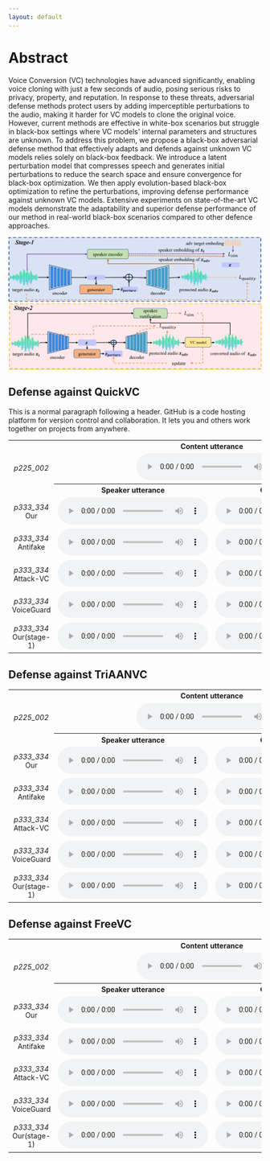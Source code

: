```yaml
---
layout: default
---
```

# Abstract
Voice Conversion (VC) technologies have advanced significantly, enabling voice cloning with just a few seconds of audio, posing serious risks to privacy, property, and reputation. In response to these threats, adversarial defense methods protect users by adding imperceptible perturbations to the audio, making it harder for VC models to clone the original voice. However, current methods are effective in white-box scenarios but struggle in black-box settings where VC models' internal parameters and structures are unknown. To address this problem, we propose a black-box adversarial defense method that effectively adapts and defends against unknown VC models relies solely on black-box feedback. We introduce a latent perturbation model that compresses speech and generates initial perturbations to reduce the search space and ensure convergence for black-box optimization. We then apply evolution-based black-box optimization to refine the perturbations, improving defense performance against unknown VC models. Extensive experiments on state-of-the-art VC models demonstrate the adaptability and superior defense performance of our method in real-world black-box scenarios compared to other defence approaches.

<center>
    <img src="./stage.png" alt="example">
</center>

## Defense against QuickVC

This is a normal paragraph following a header. GitHub is a code hosting platform for version control and collaboration. It lets you and others work together on projects from anywhere.

<table style="width: 100%; border-collapse: collapse;">
    <tr>
      <td></td>
      <th colspan="2" style="text-align: center; vertical-align: middle">Content utterance</th>
    </tr>
    <tr>
      <td style="text-align: center; vertical-align: middle"><i>p225_002</i></td>
      <td colspan="2" style="text-align: center; vertical-align: middle">
        <audio src="audio/p225_002.wav" controls preload></audio>
      </td>
    </tr>
    <tr>
      <td></td>
      <th style="text-align: center; vertical-align: middle">Speaker utterance</th>
      <th style="text-align: center; vertical-align: middle">Conversion result</th>
    </tr>
    <tr>
      <td style="text-align: center; vertical-align: middle">
        <i>p333_334</i>
        <br>
        Our
      </td>
      <td style="text-align: center; vertical-align: middle">
        <audio src="audio/pertured_black_box_QuickVC/p225_002_p230_269.wav" controls preload></audio>
      </td>
      <td style="text-align: center; vertical-align: middle">
        <audio src="audio/black_box_QuickVC_test_antifakeloss/p225_002_p230_269.wav" controls preload></audio>
      </td>
    </tr>
    <tr>
      <td style="text-align: center; vertical-align: middle">
        <i>p333_334</i>
        <br>
        Antifake
      </td>
      <td style="text-align: center; vertical-align: middle">
        <audio src="audio/perture_antifake/p225_002_p230_269.wav" controls preload></audio>
      </td>
      <td style="text-align: center; vertical-align: middle">
        <audio src="audio/antifake2QuickVC/p225_002_p230_269.wav" controls preload></audio>
      </td>
    </tr>
        <tr>
      <td style="text-align: center; vertical-align: middle">
        <i>p333_334</i>
        <br>
        Attack-VC
      </td>
      <td style="text-align: center; vertical-align: middle">
        <audio src="audio/pertured_attackvc/p225_002_p230_269.wav" controls preload></audio>
      </td>
      <td style="text-align: center; vertical-align: middle">
        <audio src="audio/attackvc2QuickVC/p225_002_p230_269.wav" controls preload></audio>
      </td>
    </tr>
    <tr>
        <tr>
      <td style="text-align: center; vertical-align: middle">
        <i>p333_334</i>
        <br>
        VoiceGuard
      </td>
      <td style="text-align: center; vertical-align: middle">
        <audio src="audio/pertured_voiceguard/p225_002_p230_269.wav" controls preload></audio>
      </td>
      <td style="text-align: center; vertical-align: middle">
        <audio src="audio/voiceguard2QuickVC/p225_002_p230_269.wav" controls preload></audio>
      </td>
    </tr>
    <tr>
        <tr>
      <td style="text-align: center; vertical-align: middle">
        <i>p333_334</i>
        <br>
        Our(stage-1)
      </td>
      <td style="text-align: center; vertical-align: middle">
        <audio src="audio/pertured_gen_once/p225_002_p230_269.wav" controls preload></audio>
      </td>
      <td style="text-align: center; vertical-align: middle">
        <audio src="audio/gen_once2QuickVC/p225_002_p230_269.wav" controls preload></audio>
      </td>
    </tr>
  </table>


## Defense against TriAANVC

<table style="width: 100%; border-collapse: collapse;">
    <tr>
      <td></td>
      <th colspan="2" style="text-align: center; vertical-align: middle">Content utterance</th>
    </tr>
    <tr>
      <td style="text-align: center; vertical-align: middle"><i>p225_002</i></td>
      <td colspan="2" style="text-align: center; vertical-align: middle">
        <audio src="audio/p225_002.wav" controls preload></audio>
      </td>
    </tr>
    <tr>
      <td></td>
      <th style="text-align: center; vertical-align: middle">Speaker utterance</th>
      <th style="text-align: center; vertical-align: middle">Conversion result</th>
    </tr>
    <tr>
      <td style="text-align: center; vertical-align: middle">
        <i>p333_334</i>
        <br>
        Our
      </td>
      <td style="text-align: center; vertical-align: middle">
        <audio src="audio/pertured_black_box_TriAANVC/p225_002_p330_213.wav" controls preload></audio>
      </td>
      <td style="text-align: center; vertical-align: middle">
        <audio src="audio/black_box_TriAANVC_test_antifakeloss/p225_002_p330_213.wav" controls preload></audio>
      </td>
    </tr>
    <tr>
      <td style="text-align: center; vertical-align: middle">
        <i>p333_334</i>
        <br>
        Antifake
      </td>
      <td style="text-align: center; vertical-align: middle">
        <audio src="audio/perture_antifake/p225_002_p330_213.wav" controls preload></audio>
      </td>
      <td style="text-align: center; vertical-align: middle">
        <audio src="audio/antifake2TriAANVC/p225_002_p330_213.wav" controls preload></audio>
      </td>
    </tr>
    <tr>
        <tr>
      <td style="text-align: center; vertical-align: middle">
        <i>p333_334</i>
        <br>
        Attack-VC
      </td>
      <td style="text-align: center; vertical-align: middle">
        <audio src="audio/pertured_attackvc/p225_002_p330_213.wav" controls preload></audio>
      </td>
      <td style="text-align: center; vertical-align: middle">
        <audio src="audio/attackvc2TriAANVC/p225_002_p330_213.wav" controls preload></audio>
      </td>
    </tr>
    </tr>
        <tr>
      <td style="text-align: center; vertical-align: middle">
        <i>p333_334</i>
        <br>
        VoiceGuard
      </td>
      <td style="text-align: center; vertical-align: middle">
        <audio src="audio/pertured_voiceguard/p225_002_p330_213.wav" controls preload></audio>
      </td>
      <td style="text-align: center; vertical-align: middle">
        <audio src="audio/voiceguard2TriAANVC/p225_002_p330_213.wav" controls preload></audio>
      </td>
    </tr>
    <tr>
        <tr>
      <td style="text-align: center; vertical-align: middle">
        <i>p333_334</i>
        <br>
        Our(stage-1)
      </td>
      <td style="text-align: center; vertical-align: middle">
        <audio src="audio/pertured_gen_once/p225_002_p330_213.wav" controls preload></audio>
      </td>
      <td style="text-align: center; vertical-align: middle">
        <audio src="audio/gen_once2TriAANVC/p225_002_p330_213.wav" controls preload></audio>
      </td>
    </tr>
  </table>


## Defense against FreeVC


<table style="width: 100%; border-collapse: collapse;">
    <tr>
      <td></td>
      <th colspan="2" style="text-align: center; vertical-align: middle">Content utterance</th>
    </tr>
    <tr>
      <td style="text-align: center; vertical-align: middle"><i>p225_002</i></td>
      <td colspan="2" style="text-align: center; vertical-align: middle">
        <audio src="audio/p225_002.wav" controls preload></audio>
      </td>
    </tr>
    <tr>
      <td></td>
      <th style="text-align: center; vertical-align: middle">Speaker utterance</th>
      <th style="text-align: center; vertical-align: middle">Conversion result</th>
    </tr>
    <tr>
      <td style="text-align: center; vertical-align: middle">
        <i>p333_334</i>
        <br>
        Our
      </td>
      <td style="text-align: center; vertical-align: middle">
        <audio src="audio/pertured_black_box-FreeVC/p225_002_p234_017.wav" controls preload></audio>
      </td>
      <td style="text-align: center; vertical-align: middle">
        <audio src="audio/black_box_FreeVC_test_antifakeloss/p225_002_p234_017.wav" controls preload></audio>
      </td>
    </tr>
    <tr>
      <td style="text-align: center; vertical-align: middle">
        <i>p333_334</i>
        <br>
        Antifake
      </td>
      <td style="text-align: center; vertical-align: middle">
        <audio src="audio/perture_antifake/p225_002_p234_017.wav" controls preload></audio>
      </td>
      <td style="text-align: center; vertical-align: middle">
        <audio src="audio/antifake2FreeVC/p225_002_p234_017.wav" controls preload></audio>
      </td>
    </tr>
    <tr>
        <tr>
      <td style="text-align: center; vertical-align: middle">
        <i>p333_334</i>
        <br>
        Attack-VC
      </td>
      <td style="text-align: center; vertical-align: middle">
        <audio src="audio/pertured_attackvc/p225_002_p234_017.wav" controls preload></audio>
      </td>
      <td style="text-align: center; vertical-align: middle">
        <audio src="audio/attackvc2FreeVC/p225_002_p234_017.wav" controls preload></audio>
      </td>
    </tr>
    <tr>
        <tr>
      <td style="text-align: center; vertical-align: middle">
        <i>p333_334</i>
        <br>
        VoiceGuard
      </td>
      <td style="text-align: center; vertical-align: middle">
        <audio src="audio/pertured_voiceguard/p225_002_p234_017.wav" controls preload></audio>
      </td>
      <td style="text-align: center; vertical-align: middle">
        <audio src="audio/voiceguard2FreeVC/p225_002_p234_017.wav" controls preload></audio>
      </td>
    </tr>
    <tr>
        <tr>
      <td style="text-align: center; vertical-align: middle">
        <i>p333_334</i>
        <br>
        Our(stage-1)
      </td>
      <td style="text-align: center; vertical-align: middle">
        <audio src="audio/pertured_gen_once/p225_002_p234_017.wav" controls preload></audio>
      </td>
      <td style="text-align: center; vertical-align: middle">
        <audio src="audio/gen_once2FreeVC/p225_002_p234_017.wav" controls preload></audio>
      </td>
    </tr>
  </table>

